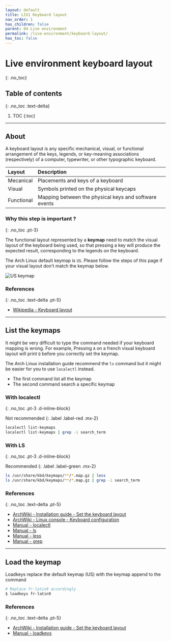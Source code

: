 ```yaml
---
layout: default
title: LIV1 Keyboard layout
nav_order: 1
has_children: false
parent: 04 Live environment
permalink: /live-environment/keyboard-layout/
has_toc: false
---
```


# Live environment keyboard layout
{: .no_toc}

## Table of contents
{: .no_toc .text-delta}

1. TOC
{:toc}

---

## About

A keyboard layout is any specific mechanical, visual, or functional arrangement of the keys, legends, or key-meaning associations (respectively) of a computer, typewriter, or other typographic keyboard.

| Layout     | Description                                           |
| :--------- | :---------------------------------------------------- |
| Mecanical  | Placements and keys of a keyboard                     |
| Visual     | Symbols printed on the physical keycaps               |
| Functional | Mapping between the physical keys and software events |

### Why this step is important ?
{: .no_toc .pt-3}

The functional layout represented by a **keymap** need to match the visual layout of the keyboard being used, so that pressing a key will produce the expected result, corresponding to the legends on the keyboard.

The Arch Linux default keymap is `US`. Please follow the steps of this page if your visual layout don't match the keymap below.

![US keymap](https://upload.wikimedia.org/wikipedia/commons/5/51/KB_United_States-NoAltGr.svg)

### References
{: .no_toc .text-delta .pt-5}

- [Wikipedia - Keyboard layout](https://en.wikipedia.org/wiki/Keyboard_layout)

---

## List the keymaps

It might be very difficult to type the command needed if your keyboard mapping is wrong. For example, Pressing `A` on a french visual keyboard layout will print `Q` before you correctly set the keymap.

The Arch Linux installation guide recommend the `ls` command but it might be easier for you to use `localectl` instead.

- The first command list all the keymap
- The second command search a specific keymap

### With localectl
{: .no_toc .pt-3 .d-inline-block}

Not recommended
{: .label .label-red .mx-2}

```bash
localectl list-keymaps
localectl list-keymaps | grep -i search_term
```

### With LS
{: .no_toc .pt-3 .d-inline-block}

Recommended
{: .label .label-green .mx-2}

```bash
ls /usr/share/kbd/keymaps/**/*.map.gz | less
ls /usr/share/kbd/keymaps/**/*.map.gz | grep -i search_term
```

### References
{: .no_toc .text-delta .pt-5}

- [ArchWiki - Installation guide - Set the keyboard layout](https://wiki.archlinux.org/index.php/Installation_guide#Set_the_keyboard_layout)
- [ArchWiki - Linux console - Keyboard configuration](https://wiki.archlinux.org/index.php/Linux_console/Keyboard_configuration)
- [Manual - localectl](https://jlk.fjfi.cvut.cz/arch/manpages/man/core/systemd/localectl.1.en)
- [Manual - ls](https://jlk.fjfi.cvut.cz/arch/manpages/man/core/coreutils/ls.1.en)
- [Manual - less](https://jlk.fjfi.cvut.cz/arch/manpages/man/core/less/less.1.en)
- [Manual - grep](https://jlk.fjfi.cvut.cz/arch/manpages/man/core/grep/grep.1.en)

---

## Load the keymap

Loadkeys replace the default keymap (US) with the keymap append to the command

```bash
# Replace fr-latin9 accordingly
$ loadkeys fr-latin9
```

### References
{: .no_toc .text-delta .pt-5}

- [ArchWiki - Installation guide - Set the keyboard layout](https://wiki.archlinux.org/index.php/Installation_guide#Set_the_keyboard_layout)
- [Manual - loadkeys](https://jlk.fjfi.cvut.cz/arch/manpages/man/loadkeys.1)
